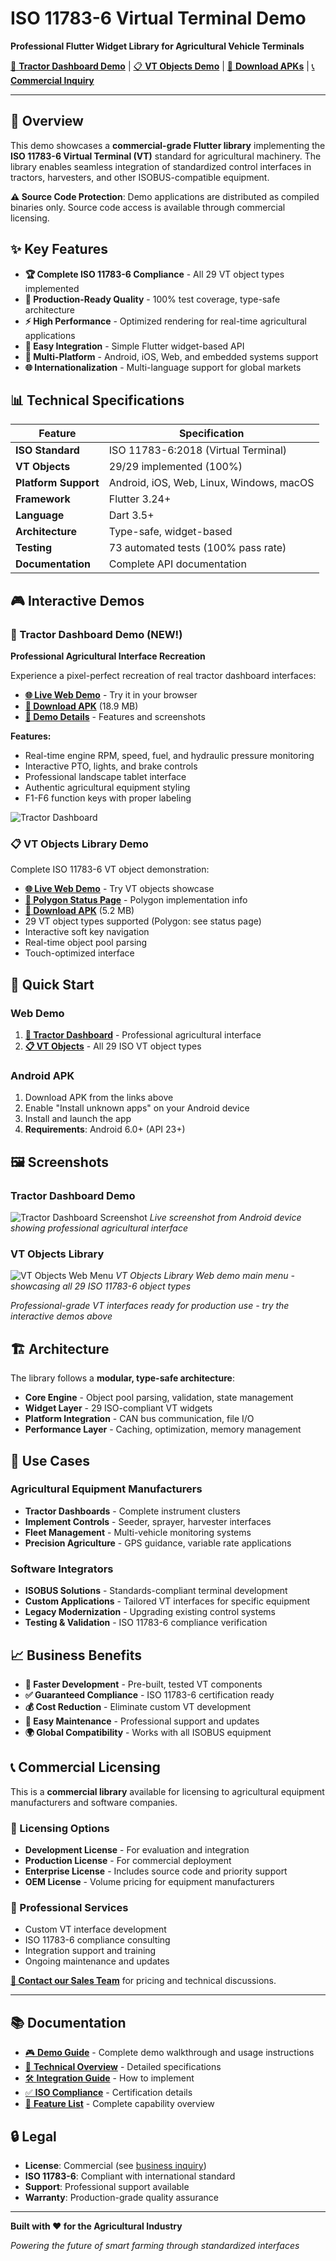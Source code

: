 # ISO 11783-6 Virtual Terminal Demo

**Professional Flutter Widget Library for Agricultural Vehicle Terminals**

[🚜 **Tractor Dashboard Demo**](https://shioken.github.io/isobus-vt-demo/demo/web_tractor_dashboard/) | [📋 **VT Objects Demo**](https://shioken.github.io/isobus-vt-demo/demo/web/) | [📱 **Download APKs**](https://shioken.github.io/isobus-vt-demo/demo/apk/) | [📞 **Commercial Inquiry**](./contact/business_inquiry.md)

---

## 🚜 Overview

This demo showcases a **commercial-grade Flutter library** implementing the **ISO 11783-6 Virtual Terminal (VT)** standard for agricultural machinery. The library enables seamless integration of standardized control interfaces in tractors, harvesters, and other ISOBUS-compatible equipment.

**⚠️ Source Code Protection**: Demo applications are distributed as compiled binaries only. Source code access is available through commercial licensing.

## ✨ Key Features

- **🏆 Complete ISO 11783-6 Compliance** - All 29 VT object types implemented
- **🎯 Production-Ready Quality** - 100% test coverage, type-safe architecture
- **⚡ High Performance** - Optimized rendering for real-time agricultural applications
- **🔧 Easy Integration** - Simple Flutter widget-based API
- **📱 Multi-Platform** - Android, iOS, Web, and embedded systems support
- **🌐 Internationalization** - Multi-language support for global markets

## 📊 Technical Specifications

| Feature | Specification |
|---------|---------------|
| **ISO Standard** | ISO 11783-6:2018 (Virtual Terminal) |
| **VT Objects** | 29/29 implemented (100%) |
| **Platform Support** | Android, iOS, Web, Linux, Windows, macOS |
| **Framework** | Flutter 3.24+ |
| **Language** | Dart 3.5+ |
| **Architecture** | Type-safe, widget-based |
| **Testing** | 73 automated tests (100% pass rate) |
| **Documentation** | Complete API documentation |

## 🎮 Interactive Demos

### 🚜 Tractor Dashboard Demo (NEW!)
**Professional Agricultural Interface Recreation**

Experience a pixel-perfect recreation of real tractor dashboard interfaces:

- **[🌐 Live Web Demo](https://shioken.github.io/isobus-vt-demo/demo/web_tractor_dashboard/)** - Try it in your browser
- **[📱 Download APK](./demo/apk/tractor_dashboard_demo.apk)** (18.9 MB)
- **[📄 Demo Details](./demo/apk/tractor_dashboard_download.html)** - Features and screenshots

**Features:**
- Real-time engine RPM, speed, fuel, and hydraulic pressure monitoring
- Interactive PTO, lights, and brake controls
- Professional landscape tablet interface
- Authentic agricultural equipment styling
- F1-F6 function keys with proper labeling

![Tractor Dashboard](./demo/screenshots/tractor_dashboard_screenshot.png)

### 📋 VT Objects Library Demo
Complete ISO 11783-6 VT object demonstration:
- **[🌐 Live Web Demo](https://shioken.github.io/isobus-vt-demo/demo/web/)** - Try VT objects showcase
- **[🔷 Polygon Status Page](https://shioken.github.io/isobus-vt-demo/demo/polygon_working_demo.html)** - Polygon implementation info
- **[📱 Download APK](./demo/apk/iso11783_vt_demo.apk)** (5.2 MB)
- 29 VT object types supported (Polygon: see status page)
- Interactive soft key navigation
- Real-time object pool parsing
- Touch-optimized interface

## 🚀 Quick Start

### Web Demo
1. **[🚜 Tractor Dashboard](https://shioken.github.io/isobus-vt-demo/demo/web_tractor_dashboard/)** - Professional agricultural interface
2. **[📋 VT Objects](https://shioken.github.io/isobus-vt-demo/demo/web/)** - All 29 ISO VT object types

### Android APK
1. Download APK from the links above
2. Enable "Install unknown apps" on your Android device
3. Install and launch the app
4. **Requirements**: Android 6.0+ (API 23+)

## 🖼️ Screenshots

### Tractor Dashboard Demo
![Tractor Dashboard Screenshot](./demo/screenshots/tractor_dashboard_screenshot.png)
*Live screenshot from Android device showing professional agricultural interface*

### VT Objects Library
![VT Objects Web Menu](./demo/screenshots/vt_objects_web_menu.png)
*VT Objects Library Web demo main menu - showcasing all 29 ISO 11783-6 object types*

*Professional-grade VT interfaces ready for production use - try the interactive demos above*

## 🏗️ Architecture

The library follows a **modular, type-safe architecture**:

- **Core Engine** - Object pool parsing, validation, state management
- **Widget Layer** - 29 ISO-compliant VT widgets
- **Platform Integration** - CAN bus communication, file I/O
- **Performance Layer** - Caching, optimization, memory management

## 🚀 Use Cases

### Agricultural Equipment Manufacturers
- **Tractor Dashboards** - Complete instrument clusters
- **Implement Controls** - Seeder, sprayer, harvester interfaces  
- **Fleet Management** - Multi-vehicle monitoring systems
- **Precision Agriculture** - GPS guidance, variable rate applications

### Software Integrators
- **ISOBUS Solutions** - Standards-compliant terminal development
- **Custom Applications** - Tailored VT interfaces for specific equipment
- **Legacy Modernization** - Upgrading existing control systems
- **Testing & Validation** - ISO 11783-6 compliance verification

## 📈 Business Benefits

- **🎯 Faster Development** - Pre-built, tested VT components
- **✅ Guaranteed Compliance** - ISO 11783-6 certification ready
- **💰 Cost Reduction** - Eliminate custom VT development
- **🔧 Easy Maintenance** - Professional support and updates
- **🌍 Global Compatibility** - Works with all ISOBUS equipment

## 📞 Commercial Licensing

This is a **commercial library** available for licensing to agricultural equipment manufacturers and software companies.

### 🎫 Licensing Options
- **Development License** - For evaluation and integration
- **Production License** - For commercial deployment
- **Enterprise License** - Includes source code and priority support
- **OEM License** - Volume pricing for equipment manufacturers

### 💼 Professional Services
- Custom VT interface development
- ISO 11783-6 compliance consulting
- Integration support and training
- Ongoing maintenance and updates

**[📧 Contact our Sales Team](./contact/business-inquiry.md)** for pricing and technical discussions.

---

## 📚 Documentation

- [🎮 **Demo Guide**](./demo/DEMO_GUIDE.md) - Complete demo walkthrough and usage instructions
- [📖 **Technical Overview**](./docs/technical-overview.md) - Detailed specifications
- [🛠️ **Integration Guide**](./docs/integration-guide.md) - How to implement
- [✅ **ISO Compliance**](./docs/iso-compliance.md) - Certification details
- [🎯 **Feature List**](./docs/features.md) - Complete capability overview

## 🔒 Legal

- **License**: Commercial (see [business inquiry](./contact/business-inquiry.md))
- **ISO 11783-6**: Compliant with international standard
- **Support**: Professional support available
- **Warranty**: Production-grade quality assurance

---

**Built with ❤️ for the Agricultural Industry**

*Powering the future of smart farming through standardized interfaces*